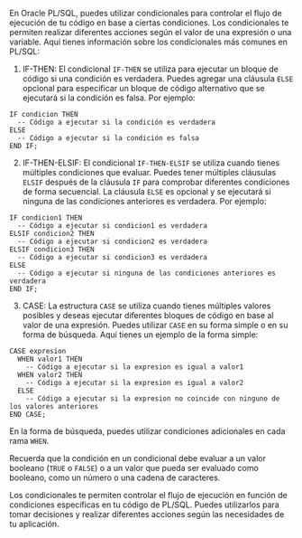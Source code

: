 En Oracle PL/SQL, puedes utilizar condicionales para controlar el flujo de ejecución de tu código en base a ciertas condiciones. Los condicionales te permiten realizar diferentes acciones según el valor de una expresión o una variable. Aquí tienes información sobre los condicionales más comunes en PL/SQL:

1. IF-THEN: El condicional `IF-THEN` se utiliza para ejecutar un bloque de código si una condición es verdadera. Puedes agregar una cláusula `ELSE` opcional para especificar un bloque de código alternativo que se ejecutará si la condición es falsa. Por ejemplo:

```
IF condicion THEN
  -- Código a ejecutar si la condición es verdadera
ELSE
  -- Código a ejecutar si la condición es falsa
END IF;
```

2. IF-THEN-ELSIF: El condicional `IF-THEN-ELSIF` se utiliza cuando tienes múltiples condiciones que evaluar. Puedes tener múltiples cláusulas `ELSIF` después de la cláusula `IF` para comprobar diferentes condiciones de forma secuencial. La cláusula `ELSE` es opcional y se ejecutará si ninguna de las condiciones anteriores es verdadera. Por ejemplo:

```
IF condicion1 THEN
  -- Código a ejecutar si condicion1 es verdadera
ELSIF condicion2 THEN
  -- Código a ejecutar si condicion2 es verdadera
ELSIF condicion3 THEN
  -- Código a ejecutar si condicion3 es verdadera
ELSE
  -- Código a ejecutar si ninguna de las condiciones anteriores es verdadera
END IF;
```

3. CASE: La estructura `CASE` se utiliza cuando tienes múltiples valores posibles y deseas ejecutar diferentes bloques de código en base al valor de una expresión. Puedes utilizar `CASE` en su forma simple o en su forma de búsqueda. Aquí tienes un ejemplo de la forma simple:

```
CASE expresion
  WHEN valor1 THEN
    -- Código a ejecutar si la expresion es igual a valor1
  WHEN valor2 THEN
    -- Código a ejecutar si la expresion es igual a valor2
  ELSE
    -- Código a ejecutar si la expresion no coincide con ninguno de los valores anteriores
END CASE;
```

En la forma de búsqueda, puedes utilizar condiciones adicionales en cada rama `WHEN`.

Recuerda que la condición en un condicional debe evaluar a un valor booleano (`TRUE` o `FALSE`) o a un valor que pueda ser evaluado como booleano, como un número o una cadena de caracteres.

Los condicionales te permiten controlar el flujo de ejecución en función de condiciones específicas en tu código de PL/SQL. Puedes utilizarlos para tomar decisiones y realizar diferentes acciones según las necesidades de tu aplicación.
